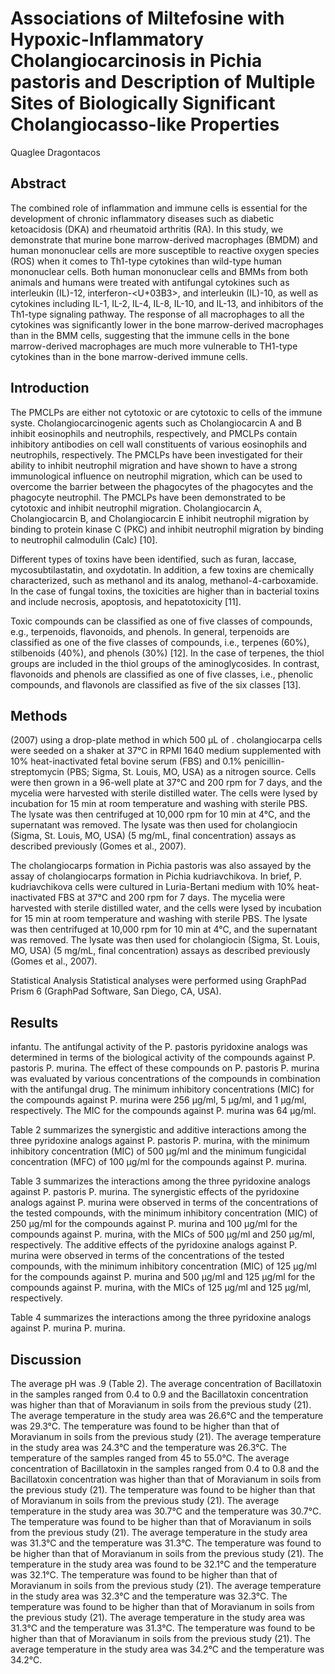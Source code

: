 # Associations of Miltefosine with Hypoxic-Inflammatory Cholangiocarcinosis in Pichia pastoris and Description of Multiple Sites of Biologically Significant Cholangiocasso-like Properties
Quaglee Dragontacos


## Abstract
The combined role of inflammation and immune cells is essential for the development of chronic inflammatory diseases such as diabetic ketoacidosis (DKA) and rheumatoid arthritis (RA). In this study, we demonstrate that murine bone marrow-derived macrophages (BMDM) and human mononuclear cells are more susceptible to reactive oxygen species (ROS) when it comes to Th1-type cytokines than wild-type human mononuclear cells. Both human mononuclear cells and BMMs from both animals and humans were treated with antifungal cytokines such as interleukin (IL)-12, interferon-<U+03B3>, and interleukin (IL)-10, as well as cytokines including IL-1, IL-2, IL-4, IL-8, IL-10, and IL-13, and inhibitors of the Th1-type signaling pathway. The response of all macrophages to all the cytokines was significantly lower in the bone marrow-derived macrophages than in the BMM cells, suggesting that the immune cells in the bone marrow-derived macrophages are much more vulnerable to TH1-type cytokines than in the bone marrow-derived immune cells.


## Introduction
The PMCLPs are either not cytotoxic or are cytotoxic to cells of the immune syste. Cholangiocarcinogenic agents such as Cholangiocarcin A and B inhibit eosinophils and neutrophils, respectively, and PMCLPs contain inhibitory antibodies on cell wall constituents of various eosinophils and neutrophils, respectively. The PMCLPs have been investigated for their ability to inhibit neutrophil migration and have shown to have a strong immunological influence on neutrophil migration, which can be used to overcome the barrier between the phagocytes of the phagocytes and the phagocyte neutrophil. The PMCLPs have been demonstrated to be cytotoxic and inhibit neutrophil migration. Cholangiocarcin A, Cholangiocarcin B, and Cholangiocarcin E inhibit neutrophil migration by binding to protein kinase C (PKC) and inhibit neutrophil migration by binding to neutrophil calmodulin (Calc) [10].

Different types of toxins have been identified, such as furan, laccase, mycosubtilastatin, and oxydotatin. In addition, a few toxins are chemically characterized, such as methanol and its analog, methanol-4-carboxamide. In the case of fungal toxins, the toxicities are higher than in bacterial toxins and include necrosis, apoptosis, and hepatotoxicity [11].

Toxic compounds can be classified as one of five classes of compounds, e.g., terpenoids, flavonoids, and phenols. In general, terpenoids are classified as one of the five classes of compounds, i.e., terpenes (60%), stilbenoids (40%), and phenols (30%) [12]. In the case of terpenes, the thiol groups are included in the thiol groups of the aminoglycosides. In contrast, flavonoids and phenols are classified as one of five classes, i.e., phenolic compounds, and flavonols are classified as five of the six classes [13].


## Methods
(2007) using a drop-plate method in which 500 µL of . cholangiocarpa cells were seeded on a shaker at 37°C in RPMI 1640 medium supplemented with 10% heat-inactivated fetal bovine serum (FBS) and 0.1% penicillin-streptomycin (PBS; Sigma, St. Louis, MO, USA) as a nitrogen source. Cells were then grown in a 96-well plate at 37°C and 200 rpm for 7 days, and the mycelia were harvested with sterile distilled water. The cells were lysed by incubation for 15 min at room temperature and washing with sterile PBS. The lysate was then centrifuged at 10,000 rpm for 10 min at 4°C, and the supernatant was removed. The lysate was then used for cholangiocin (Sigma, St. Louis, MO, USA) (5 mg/mL, final concentration) assays as described previously (Gomes et al., 2007).

The cholangiocarps formation in Pichia pastoris was also assayed by the assay of cholangiocarps formation in Pichia kudriavchikova. In brief, P. kudriavchikova cells were cultured in Luria-Bertani medium with 10% heat-inactivated FBS at 37°C and 200 rpm for 7 days. The mycelia were harvested with sterile distilled water, and the cells were lysed by incubation for 15 min at room temperature and washing with sterile PBS. The lysate was then centrifuged at 10,000 rpm for 10 min at 4°C, and the supernatant was removed. The lysate was then used for cholangiocin (Sigma, St. Louis, MO, USA) (5 mg/mL, final concentration) assays as described previously (Gomes et al., 2007).

Statistical Analysis
Statistical analyses were performed using GraphPad Prism 6 (GraphPad Software, San Diego, CA, USA).


## Results
infantu. The antifungal activity of the P. pastoris pyridoxine analogs was determined in terms of the biological activity of the compounds against P. pastoris P. murina. The effect of these compounds on P. pastoris P. murina was evaluated by various concentrations of the compounds in combination with the antifungal drug. The minimum inhibitory concentrations (MIC) for the compounds against P. murina were 256 µg/ml, 5 µg/ml, and 1 µg/ml, respectively. The MIC for the compounds against P. murina was 64 µg/ml.

Table 2 summarizes the synergistic and additive interactions among the three pyridoxine analogs against P. pastoris P. murina, with the minimum inhibitory concentration (MIC) of 500 µg/ml and the minimum fungicidal concentration (MFC) of 100 µg/ml for the compounds against P. murina.

Table 3 summarizes the interactions among the three pyridoxine analogs against P. pastoris P. murina. The synergistic effects of the pyridoxine analogs against P. murina were observed in terms of the concentrations of the tested compounds, with the minimum inhibitory concentration (MIC) of 250 µg/ml for the compounds against P. murina and 100 µg/ml for the compounds against P. murina, with the MICs of 500 µg/ml and 250 µg/ml, respectively. The additive effects of the pyridoxine analogs against P. murina were observed in terms of the concentrations of the tested compounds, with the minimum inhibitory concentration (MIC) of 125 µg/ml for the compounds against P. murina and 500 µg/ml and 125 µg/ml for the compounds against P. murina, with the MICs of 125 µg/ml and 125 µg/ml, respectively.

Table 4 summarizes the interactions among the three pyridoxine analogs against P. murina P. murina.


## Discussion
The average pH was .9 (Table 2). The average concentration of Bacillatoxin in the samples ranged from 0.4 to 0.9 and the Bacillatoxin concentration was higher than that of Moravianum in soils from the previous study (21). The average temperature in the study area was 26.6°C and the temperature was 29.3°C. The temperature was found to be higher than that of Moravianum in soils from the previous study (21). The average temperature in the study area was 24.3°C and the temperature was 26.3°C. The temperature of the samples ranged from 45 to 55.0°C. The average concentration of Bacillatoxin in the samples ranged from 0.4 to 0.8 and the Bacillatoxin concentration was higher than that of Moravianum in soils from the previous study (21). The temperature was found to be higher than that of Moravianum in soils from the previous study (21). The average temperature in the study area was 30.7°C and the temperature was 30.7°C. The temperature was found to be higher than that of Moravianum in soils from the previous study (21). The average temperature in the study area was 31.3°C and the temperature was 31.3°C. The temperature was found to be higher than that of Moravianum in soils from the previous study (21). The temperature in the study area was found to be 32.1°C and the temperature was 32.1°C. The temperature was found to be higher than that of Moravianum in soils from the previous study (21). The average temperature in the study area was 32.3°C and the temperature was 32.3°C. The temperature was found to be higher than that of Moravianum in soils from the previous study (21). The average temperature in the study area was 31.3°C and the temperature was 31.3°C. The temperature was found to be higher than that of Moravianum in soils from the previous study (21). The average temperature in the study area was 34.2°C and the temperature was 34.2°C.
